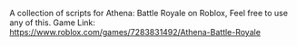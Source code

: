 A collection of scripts for Athena: Battle Royale on Roblox, Feel free to use any of this.
Game Link: https://www.roblox.com/games/7283831492/Athena-Battle-Royale
